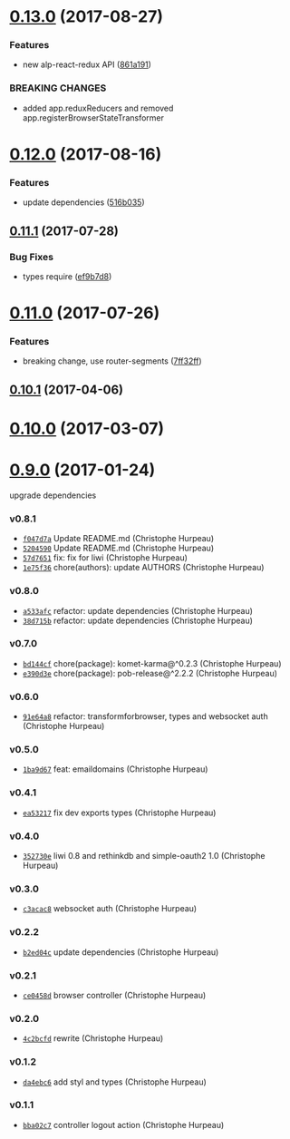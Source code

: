 <a name="0.13.0"></a>
# [0.13.0](https://github.com/alpjs/alp-auth/compare/v0.12.0...v0.13.0) (2017-08-27)


### Features

* new alp-react-redux API ([861a191](https://github.com/alpjs/alp-auth/commit/861a191))


### BREAKING CHANGES

* added app.reduxReducers and removed app.registerBrowserStateTransformer


<a name="0.12.0"></a>
# [0.12.0](https://github.com/alpjs/alp-auth/compare/v0.11.1...v0.12.0) (2017-08-16)


### Features

* update dependencies ([516b035](https://github.com/alpjs/alp-auth/commit/516b035))


<a name="0.11.1"></a>
## [0.11.1](https://github.com/alpjs/alp-auth/compare/v0.11.0...v0.11.1) (2017-07-28)


### Bug Fixes

* types require ([ef9b7d8](https://github.com/alpjs/alp-auth/commit/ef9b7d8))


<a name="0.11.0"></a>
# [0.11.0](https://github.com/alpjs/alp-auth/compare/v0.10.1...v0.11.0) (2017-07-26)


### Features

* breaking change, use router-segments ([7ff32ff](https://github.com/alpjs/alp-auth/commit/7ff32ff))


<a name="0.10.1"></a>
## [0.10.1](https://github.com/alpjs/alp-auth/compare/v0.10.0...v0.10.1) (2017-04-06)


<a name="0.10.0"></a>
# [0.10.0](https://github.com/alpjs/alp-auth/compare/v0.9.0...v0.10.0) (2017-03-07)


<a name="0.9.0"></a>
# [0.9.0](https://github.com/alpjs/alp-auth/compare/v0.8.1...v0.9.0) (2017-01-24)

upgrade dependencies


### v0.8.1

- [`f047d7a`](https://github.com/alpjs/alp-auth/commit/f047d7a682979d8cc827b8486158f0fde2e0b51c) Update README.md (Christophe Hurpeau)
- [`5204590`](https://github.com/alpjs/alp-auth/commit/5204590046fd5f450acff44bbbc44d763a8cc950) Update README.md (Christophe Hurpeau)
- [`57d7651`](https://github.com/alpjs/alp-auth/commit/57d7651a401e36182ebd360e022dd98372244410) fix: fix for liwi (Christophe Hurpeau)
- [`1e75f36`](https://github.com/alpjs/alp-auth/commit/1e75f3687d9e0bf12ddc26a844a660f9b24194e9) chore(authors): update AUTHORS (Christophe Hurpeau)

### v0.8.0

- [`a533afc`](https://github.com/alpjs/alp-auth/commit/a533afceaa726a95bcd1a6ccf39fe0a56ccecfd0) refactor: update dependencies (Christophe Hurpeau)
- [`38d715b`](https://github.com/alpjs/alp-auth/commit/38d715ba70c1f859f53d75b54b0a36d2e1f7ec94) refactor: update dependencies (Christophe Hurpeau)

### v0.7.0

- [`bd144cf`](https://github.com/alpjs/alp-auth/commit/bd144cf208bf97b5521c7e02aeb50c1f8d253e6d) chore(package): komet-karma@^0.2.3 (Christophe Hurpeau)
- [`e390d3e`](https://github.com/alpjs/alp-auth/commit/e390d3eb0f93dfeada5768f848700edb1df21f76) chore(package): pob-release@^2.2.2 (Christophe Hurpeau)

### v0.6.0

- [`91e64a8`](https://github.com/alpjs/alp-auth/commit/91e64a8f5061230d14ccca98616fa22ee996eb7e) refactor: transformforbrowser, types and websocket auth (Christophe Hurpeau)

### v0.5.0

- [`1ba9d67`](https://github.com/alpjs/alp-auth/commit/1ba9d672b711f51146a722f4f606a3b0628a0e8c) feat: emaildomains (Christophe Hurpeau)

### v0.4.1

- [`ea53217`](https://github.com/alpjs/alp-auth/commit/ea53217ac1d40a5aa75fcfe66cc0e6fb76238517) fix dev exports types (Christophe Hurpeau)

### v0.4.0

- [`352730e`](https://github.com/alpjs/alp-auth/commit/352730e00f3459544258195f4871c573e209fe2f) liwi 0.8 and rethinkdb and simple-oauth2 1.0 (Christophe Hurpeau)

### v0.3.0

- [`c3acac8`](https://github.com/alpjs/alp-auth/commit/c3acac87514ea3d827f53bed9e36798b6400593c) websocket auth (Christophe Hurpeau)

### v0.2.2

- [`b2ed04c`](https://github.com/alpjs/alp-auth/commit/b2ed04c7b36281a48a57ba9797bf811d0e8650aa) update dependencies (Christophe Hurpeau)

### v0.2.1

- [`ce0458d`](https://github.com/alpjs/alp-auth/commit/ce0458d35976d85796425ed17f0c93ae86316bd4) browser controller (Christophe Hurpeau)

### v0.2.0

- [`4c2bcfd`](https://github.com/alpjs/alp-auth/commit/4c2bcfd906e8291af6a582547b9581295ef1b89f) rewrite (Christophe Hurpeau)

### v0.1.2

- [`da4ebc6`](https://github.com/alpjs/alp-auth/commit/da4ebc6a2d0b91c3efeb2e9b62d0241ea26b68f0) add styl and types (Christophe Hurpeau)

### v0.1.1

- [`bba02c7`](https://github.com/alpjs/alp-auth/commit/bba02c7970803b1fe89310977a07a6de9e47fe08) controller logout action (Christophe Hurpeau)
